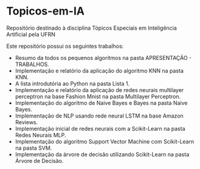 # Topicos-em-IA
Repositório destinado à disciplina Tópicos Especiais em Inteligência Artificial pela UFRN

Este repositório possui os seguintes trabalhos:

- Resumo da todos os pequenos algoritmos na pasta APRESENTAÇÃO - TRABALHOS.
- Implementação e relatório da aplicação do algoritmo KNN na pasta KNN.
- A lista introdutória ao Python na pasta Lista 1.
- Implementação e relatório da aplicação de redes neurais multilayer perceptron na base Fashion Mnist na pasta Multilayer Perceptron.
- Implementação do algoritmo de Naive Bayes e Bayes na pasta Naive Bayes.
- Implementação de NLP usando rede neural LSTM na base Amazon Reviews.
- Implementação inicial de redes neurais com a Scikit-Learn na pasta Redes Neurais MLP.
- Implementação do algoritmo Support Vector Machine com Scikit-Learn na pasta SVM.
- Implementação da árvore de decisão utilizando Scikit-Learn na pasta Árvore de Decisão.
